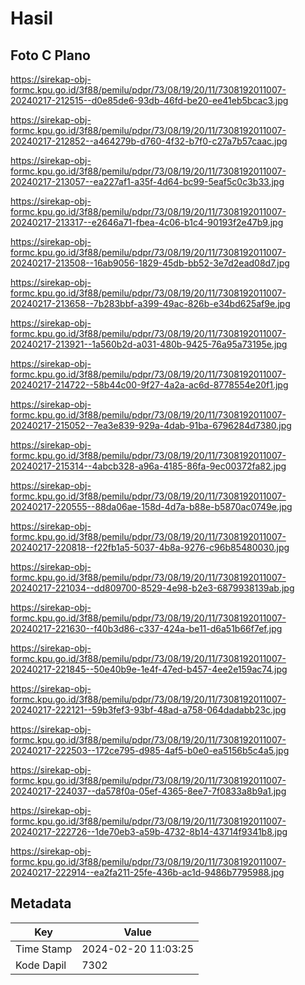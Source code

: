 # Hasil

## Foto C Plano

https://sirekap-obj-formc.kpu.go.id/3f88/pemilu/pdpr/73/08/19/20/11/7308192011007-20240217-212515--d0e85de6-93db-46fd-be20-ee41eb5bcac3.jpg

https://sirekap-obj-formc.kpu.go.id/3f88/pemilu/pdpr/73/08/19/20/11/7308192011007-20240217-212852--a464279b-d760-4f32-b7f0-c27a7b57caac.jpg

https://sirekap-obj-formc.kpu.go.id/3f88/pemilu/pdpr/73/08/19/20/11/7308192011007-20240217-213057--ea227af1-a35f-4d64-bc99-5eaf5c0c3b33.jpg

https://sirekap-obj-formc.kpu.go.id/3f88/pemilu/pdpr/73/08/19/20/11/7308192011007-20240217-213317--e2646a71-fbea-4c06-b1c4-90193f2e47b9.jpg

https://sirekap-obj-formc.kpu.go.id/3f88/pemilu/pdpr/73/08/19/20/11/7308192011007-20240217-213508--16ab9056-1829-45db-bb52-3e7d2ead08d7.jpg

https://sirekap-obj-formc.kpu.go.id/3f88/pemilu/pdpr/73/08/19/20/11/7308192011007-20240217-213658--7b283bbf-a399-49ac-826b-e34bd625af9e.jpg

https://sirekap-obj-formc.kpu.go.id/3f88/pemilu/pdpr/73/08/19/20/11/7308192011007-20240217-213921--1a560b2d-a031-480b-9425-76a95a73195e.jpg

https://sirekap-obj-formc.kpu.go.id/3f88/pemilu/pdpr/73/08/19/20/11/7308192011007-20240217-214722--58b44c00-9f27-4a2a-ac6d-8778554e20f1.jpg

https://sirekap-obj-formc.kpu.go.id/3f88/pemilu/pdpr/73/08/19/20/11/7308192011007-20240217-215052--7ea3e839-929a-4dab-91ba-6796284d7380.jpg

https://sirekap-obj-formc.kpu.go.id/3f88/pemilu/pdpr/73/08/19/20/11/7308192011007-20240217-215314--4abcb328-a96a-4185-86fa-9ec00372fa82.jpg

https://sirekap-obj-formc.kpu.go.id/3f88/pemilu/pdpr/73/08/19/20/11/7308192011007-20240217-220555--88da06ae-158d-4d7a-b88e-b5870ac0749e.jpg

https://sirekap-obj-formc.kpu.go.id/3f88/pemilu/pdpr/73/08/19/20/11/7308192011007-20240217-220818--f22fb1a5-5037-4b8a-9276-c96b85480030.jpg

https://sirekap-obj-formc.kpu.go.id/3f88/pemilu/pdpr/73/08/19/20/11/7308192011007-20240217-221034--dd809700-8529-4e98-b2e3-6879938139ab.jpg

https://sirekap-obj-formc.kpu.go.id/3f88/pemilu/pdpr/73/08/19/20/11/7308192011007-20240217-221630--f40b3d86-c337-424a-be11-d6a51b66f7ef.jpg

https://sirekap-obj-formc.kpu.go.id/3f88/pemilu/pdpr/73/08/19/20/11/7308192011007-20240217-221845--50e40b9e-1e4f-47ed-b457-4ee2e159ac74.jpg

https://sirekap-obj-formc.kpu.go.id/3f88/pemilu/pdpr/73/08/19/20/11/7308192011007-20240217-222121--59b3fef3-93bf-48ad-a758-064dadabb23c.jpg

https://sirekap-obj-formc.kpu.go.id/3f88/pemilu/pdpr/73/08/19/20/11/7308192011007-20240217-222503--172ce795-d985-4af5-b0e0-ea5156b5c4a5.jpg

https://sirekap-obj-formc.kpu.go.id/3f88/pemilu/pdpr/73/08/19/20/11/7308192011007-20240217-224037--da578f0a-05ef-4365-8ee7-7f0833a8b9a1.jpg

https://sirekap-obj-formc.kpu.go.id/3f88/pemilu/pdpr/73/08/19/20/11/7308192011007-20240217-222726--1de70eb3-a59b-4732-8b14-43714f9341b8.jpg

https://sirekap-obj-formc.kpu.go.id/3f88/pemilu/pdpr/73/08/19/20/11/7308192011007-20240217-222914--ea2fa211-25fe-436b-ac1d-9486b7795988.jpg


## Metadata

| Key        | Value               |
| ---------- | ------------------- |
| Time Stamp | 2024-02-20 11:03:25 |
| Kode Dapil | 7302                |



